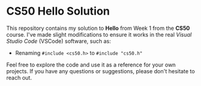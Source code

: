 # CS50 Hello Solution

This repository contains my solution to **Hello** from Week 1 from the **CS50** course. I've made slight modifications to ensure it works in the real _Visual Studio Code_ (VSCode) software, such as:

- Renaming `#include <cs50.h>` to `#include "cs50.h"`

Feel free to explore the code and use it as a reference for your own projects. If you have any questions or suggestions, please don't hesitate to reach out.
